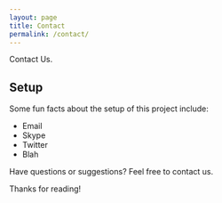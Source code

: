 ```yaml
---
layout: page
title: Contact
permalink: /contact/
---
```


<p class="message">
  Contact Us.
</p>



## Setup

Some fun facts about the setup of this project include:

* Email
* Skype
* Twitter
* Blah

Have questions or suggestions? Feel free to contact us.

Thanks for reading!